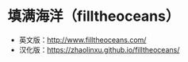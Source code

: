 # 填满海洋（filltheoceans）

- 英文版：http://www.filltheoceans.com/
- 汉化版：https://zhaolinxu.github.io/filltheoceans/
